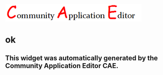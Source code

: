 ![CAE](https://github.com/CAETESTRWTH/CAE-Deployment-Temp/blob/gh-pages/frontendComponent-5/img/logo.png)  

ok
===================


This widget was automatically generated by the Community Application Editor CAE.  
---------------
